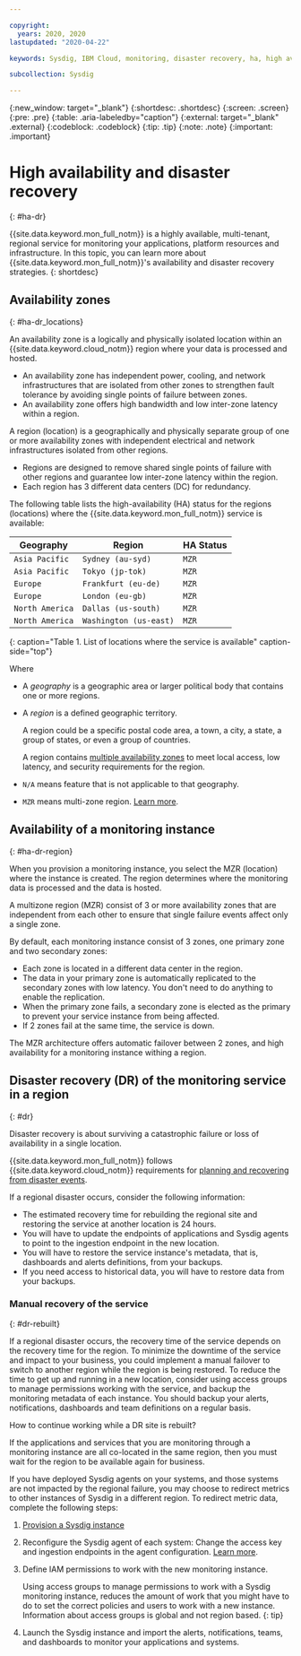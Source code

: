 ```yaml
---

copyright:
  years: 2020, 2020
lastupdated: "2020-04-22"

keywords: Sysdig, IBM Cloud, monitoring, disaster recovery, ha, high availability, redundancy

subcollection: Sysdig

---
```


{:new_window: target="_blank"}
{:shortdesc: .shortdesc}
{:screen: .screen}
{:pre: .pre}
{:table: .aria-labeledby="caption"}
{:external: target="_blank" .external}
{:codeblock: .codeblock}
{:tip: .tip}
{:note: .note}
{:important: .important}

# High availability and disaster recovery
{: #ha-dr}

{{site.data.keyword.mon_full_notm}} is a highly available, multi-tenant, regional service for monitoring your applications, platform resources and infrastructure. In this topic, you can learn more about {{site.data.keyword.mon_full_notm}}'s availability and disaster recovery strategies.
{: shortdesc}



## Availability zones
{: #ha-dr_locations}

An availability zone is a logically and physically isolated location within an {{site.data.keyword.cloud_notm}} region where your data is processed and hosted. 
* An availability zone has independent power, cooling, and network infrastructures that are isolated from other zones to strengthen fault tolerance by avoiding single points of failure between zones.
* An availability zone offers high bandwidth and low inter-zone latency within a region.

A region (location) is a geographically and physically separate group of one or more availability zones with independent electrical and network infrastructures isolated from other regions. 
* Regions are designed to remove shared single points of failure with other regions and guarantee low inter-zone latency within the region.
* Each region has 3 different data centers (DC) for redundancy.

The following table lists the high-availability (HA) status for the regions (locations) where the {{site.data.keyword.mon_full_notm}} service is available:

| Geography             | Region                   | HA Status |
|-----------------------|--------------------------|-----------|
| `Asia Pacific`        | `Sydney (au-syd)`        | `MZR`     |
| `Asia Pacific`        | `Tokyo (jp-tok)`         | `MZR`     |
| `Europe`              | `Frankfurt (eu-de)`      | `MZR`     |
| `Europe`              | `London (eu-gb)`         | `MZR`     |
| `North America`       | `Dallas (us-south)`      | `MZR`     |
| `North America`       | `Washington (us-east)`   | `MZR`     |
{: caption="Table 1. List of locations where the service is available" caption-side="top"} 

Where
* A *geography* is a geographic area or larger political body that contains one or more regions.
* A *region* is a defined geographic territory. 

    A region could be a specific postal code area, a town, a city, a state, a group of states, or even a group of countries. 

    A region contains [multiple availability zones](https://www.ibm.com/cloud/data-centers/) to meet local access, low latency, and security requirements for the region.

* `N/A` means feature that is not applicable to that geography.
* `MZR` means multi-zone region. [Learn more](/docs/overview?topic=overview-locations#mzr-table).

 

## Availability of a monitoring instance
{: #ha-dr-region}

When you provision a monitoring instance, you select the MZR (location) where the instance is created. The region determines where the monitoring data is processed and the data is hosted. 

A multizone region (MZR) consist of 3 or more availability zones that are independent from each other to ensure that single failure events affect only a single zone.

By default, each monitoring instance consist of 3 zones, one primary zone and two secondary zones: 
* Each zone is located in a different data center in the region.
* The data in your primary zone is automatically replicated to the secondary zones with low latency. You don't need to do anything to enable the replication. 
* When the primary zone fails, a secondary zone is elected as the primary to prevent your service instance from being affected. 
* If 2 zones fail at the same time, the service is down.

The MZR architecture offers automatic failover between 2 zones, and high availability for a monitoring instance withing a region.



## Disaster recovery (DR) of the monitoring service in a region
{: #dr}

Disaster recovery is about surviving a catastrophic failure or loss of availability in a single location. 

{{site.data.keyword.mon_full_notm}} follows {{site.data.keyword.cloud_notm}} requirements for [planning and recovering from disaster events](/docs/overview?topic=overview-zero-downtime#disaster-recovery).

If a regional disaster occurs, consider the following information:
* The estimated recovery time for rebuilding the regional site and restoring the service at another location is 24 hours.
* You will have to update the endpoints of applications and Sysdig agents to point to the ingestion endpoint in the new location. 
* You will have to restore the service instance's metadata, that is, dashboards and alerts definitions, from your backups.
* If you need access to historical data, you will have to restore data from your backups.


### Manual recovery of the service
{: #dr-rebuilt}

If a regional disaster occurs, the recovery time of the service depends on the recovery time for the region. To minimize the downtime of the service and impact to your business, you could implement a manual failover to switch to another region while the region is being restored. To reduce the time to get up and running in a new location, consider using access groups to manage permissions working with the service, and backup the monitoring metadata of each instance. You should backup your alerts, notifications, dashboards and team definitions on a regular basis.

How to continue working while a DR site is rebuilt?

If the applications and services that you are monitoring through a monitoring instance are all co-located in the same region, then you must wait for the region to be available again for business.

If you have deployed Sysdig agents on your systems, and those systems are not impacted by the regional failure, you may choose to redirect metrics to other instances of Sysdig in a different region. To redirect metric data, complete the following steps:
1. [Provision a Sysdig instance](/docs/Monitoring-with-Sysdig?topic=Sysdig-provision)
2. Reconfigure the Sysdig agent of each system: Change the access key and ingestion endpoints in the agent configuration. [Learn more](/docs/Monitoring-with-Sysdig?topic=Sysdig-config_agent).
3. Define IAM permissions to work with the new monitoring instance.

    Using access groups to manage permissions to work with a Sysdig monitoring instance, reduces the amount of work that you might have to do to set the correct policies and users to work with a new instance. Information about access groups is global and not region based.
    {: tip}

4. Launch the Sysdig instance and import the alerts, notifications, teams, and dashboards to monitor your applications and systems.







